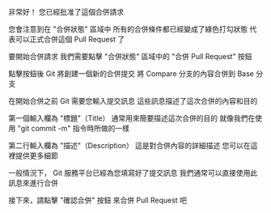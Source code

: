 非常好！
您已經批准了這個合併請求

您會注意到在 "合併狀態" 區域中
所有的合併條件都已經變成了綠色打勾狀態
代表可以正式合併這個 Pull Request 了

要開始合併請求
我們需要點擊 "合併狀態" 區域中的
"合併 Pull Request" 按鈕

點擊按鈕後 
Git 將創建一個新的合併提交
將 Compare 分支的內容合併到 Base 分支

在開始合併之前
Git 需要您輸入提交訊息
這些訊息描述了這次合併的內容和目的

第一個輸入欄為 "標題"（Title）
通常用來簡要描述這次合併的目的
就像我們在使用 "git commit -m" 指令時所做的一樣

第二行輸入欄為 "描述"（Description）
這是對合併內容的詳細描述
您可以在這裡提供更多細節

一般情況下，
Git 服務平台已經為您填寫好了提交訊息
我們通常可以直接使用此訊息來進行合併

接下來，請點擊 "確認合併" 按鈕
來合併 Pull Request 吧